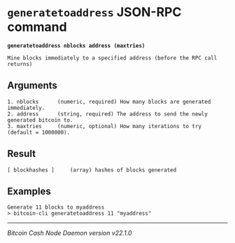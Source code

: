 `generatetoaddress` JSON-RPC command
====================================

**`generatetoaddress nblocks address (maxtries)`**

```
Mine blocks immediately to a specified address (before the RPC call returns)
```

Arguments
---------

```
1. nblocks      (numeric, required) How many blocks are generated immediately.
2. address      (string, required) The address to send the newly generated bitcoin to.
3. maxtries     (numeric, optional) How many iterations to try (default = 1000000).
```

Result
------

```
[ blockhashes ]     (array) hashes of blocks generated
```

Examples
--------

```
Generate 11 blocks to myaddress
> bitcoin-cli generatetoaddress 11 "myaddress"
```

***

*Bitcoin Cash Node Daemon version v22.1.0*
